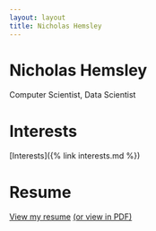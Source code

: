```yaml
---
layout: layout
title: Nicholas Hemsley
---
```

# Nicholas Hemsley
Computer Scientist, Data Scientist

# Interests

[Interests]({% link interests.md %})

# Resume

[View my resume](./resume.html) [(or view in PDF)](./resume-nicholas-hemsley.pdf)
